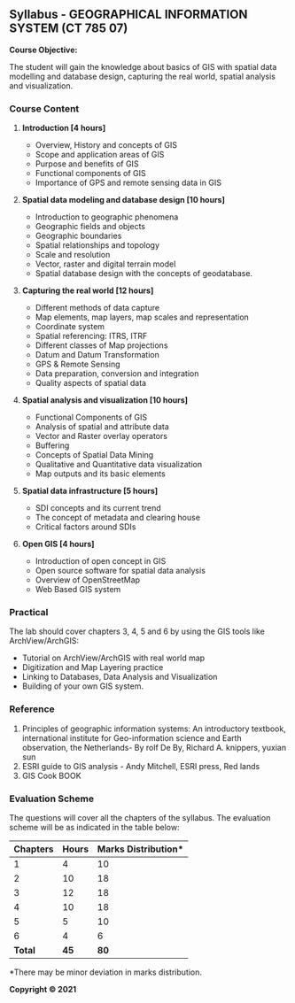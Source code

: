 ## Syllabus - GEOGRAPHICAL INFORMATION SYSTEM (CT 785 07)

**Course Objective:**

The student will gain the knowledge about basics of GIS with spatial data modelling and database design, capturing the real world, spatial analysis and visualization.

### Course Content

1. **Introduction [4 hours]**
   * Overview, History and concepts of GIS
   * Scope and application areas of GIS
   * Purpose and benefits of GIS
   * Functional components of GIS
   * Importance of GPS and remote sensing data in GIS

2. **Spatial data modeling and database design [10 hours]**
   * Introduction to geographic phenomena
   * Geographic fields and objects
   * Geographic boundaries
   * Spatial relationships and topology
   * Scale and resolution
   * Vector, raster and digital terrain model
   * Spatial database design with the concepts of geodatabase.

3. **Capturing the real world [12 hours]**
   * Different methods of data capture
   * Map elements, map layers, map scales and representation
   * Coordinate system
   * Spatial referencing: ITRS, ITRF
   * Different classes of Map projections
   * Datum and Datum Transformation
   * GPS & Remote Sensing
   * Data preparation, conversion and integration
   * Quality aspects of spatial data

4. **Spatial analysis and visualization [10 hours]**
   * Functional Components of GIS
   * Analysis of spatial and attribute data
   * Vector and Raster overlay operators
   * Buffering
   * Concepts of Spatial Data Mining
   * Qualitative and Quantitative data visualization
   * Map outputs and its basic elements

5. **Spatial data infrastructure [5 hours]**
   * SDI concepts and its current trend
   * The concept of metadata and clearing house
   * Critical factors around SDIs

6. **Open GIS [4 hours]**
   * Introduction of open concept in GIS
   * Open source software for spatial data analysis
   * Overview of OpenStreetMap
   * Web Based GIS system

### Practical

The lab should cover chapters 3, 4, 5 and 6 by using the GIS tools like ArchView/ArchGIS:

* Tutorial on ArchView/ArchGIS with real world map
* Digitization and Map Layering practice
* Linking to Databases, Data Analysis and Visualization
* Building of your own GIS system.

### Reference

1. Principles of geographic information systems: An introductory textbook, international institute for Geo-information science and Earth observation, the Netherlands- By rolf De By, Richard A. knippers, yuxian sun
2. ESRI guide to GIS analysis - Andy Mitchell, ESRI press, Red lands
3. GIS Cook BOOK

### Evaluation Scheme

The questions will cover all the chapters of the syllabus. The evaluation scheme will be as indicated in the table below:

| Chapters | Hours | Marks Distribution* |
|---|---|---|
| 1 | 4 | 10 |
| 2 | 10 | 18 |
| 3 | 12 | 18 |
| 4 | 10 | 18 |
| 5 | 5 | 10 |
| 6 | 4 | 6 |
| **Total** | **45** | **80** |

*There may be minor deviation in marks distribution.

**Copyright &copy; 2021** 
